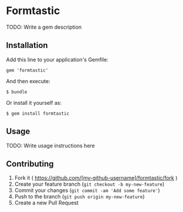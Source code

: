 # Formtastic

TODO: Write a gem description

## Installation

Add this line to your application's Gemfile:

    gem 'formtastic'

And then execute:

    $ bundle

Or install it yourself as:

    $ gem install formtastic

## Usage

TODO: Write usage instructions here

## Contributing

1. Fork it ( https://github.com/[my-github-username]/formtastic/fork )
2. Create your feature branch (`git checkout -b my-new-feature`)
3. Commit your changes (`git commit -am 'Add some feature'`)
4. Push to the branch (`git push origin my-new-feature`)
5. Create a new Pull Request
